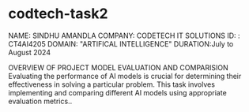 # codtech-task2
NAME: SINDHU AMANDLA
COMPANY: CODETECH IT SOLUTIONS
ID: : CT4AI4205
DOMAIN: "ARTIFICAL INTELLIGENCE"
DURATION:July to August 2024

OVERVIEW OF PROJECT
MODEL EVALUATION AND COMPARISION
Evaluating the performance of AI models is crucial for determining
their effectiveness in solving a particular problem. This task
involves implementing and comparing different AI models using
appropriate evaluation metrics..

